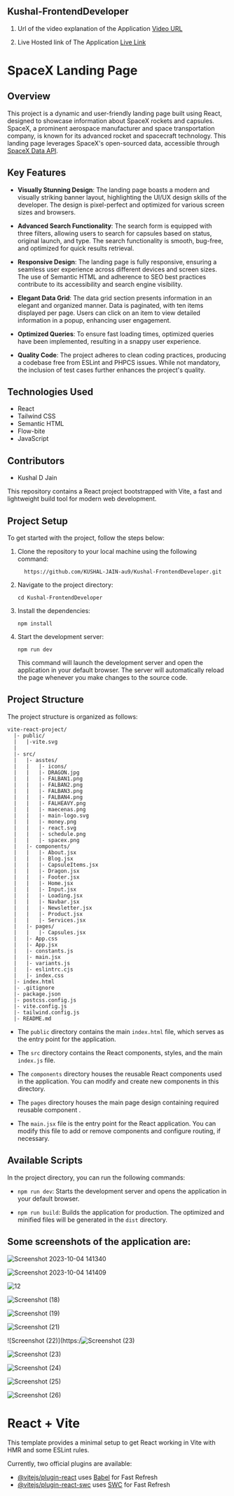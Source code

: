 ## Kushal-FrontendDeveloper
1. Url of the video explanation of the Application 
      [Video URL](https://www.loom.com/share/0efad9d103c849a68aaa7418259e763d?sid=5aebc695-3f56-4a4f-bd34-b43e6196dcb4)

2. Live Hosted link of The Application
      [Live Link](https://spacexlandingpage.netlify.app/)


# SpaceX Landing Page

## Overview

This project is a dynamic and user-friendly landing page built using React, designed to showcase information about SpaceX rockets and capsules. SpaceX, a prominent aerospace manufacturer and space transportation company, is known for its advanced rocket and spacecraft technology. This landing page leverages SpaceX's open-sourced data, accessible through [SpaceX Data API](https://docs.spacexdata.com/).

## Key Features

- **Visually Stunning Design**: The landing page boasts a modern and visually striking banner layout, highlighting the UI/UX design skills of the developer. The design is pixel-perfect and optimized for various screen sizes and browsers.

- **Advanced Search Functionality**: The search form is equipped with three filters, allowing users to search for capsules based on status, original launch, and type. The search functionality is smooth, bug-free, and optimized for quick results retrieval.

- **Responsive Design**: The landing page is fully responsive, ensuring a seamless user experience across different devices and screen sizes. The use of Semantic HTML and adherence to SEO best practices contribute to its accessibility and search engine visibility.

- **Elegant Data Grid**: The data grid section presents information in an elegant and organized manner. Data is paginated, with ten items displayed per page. Users can click on an item to view detailed information in a popup, enhancing user engagement.

- **Optimized Queries**: To ensure fast loading times, optimized queries have been implemented, resulting in a snappy user experience.

- **Quality Code**: The project adheres to clean coding practices, producing a codebase free from ESLint and PHPCS issues. While not mandatory, the inclusion of test cases further enhances the project's quality.



## Technologies Used

- React
- Tailwind CSS
- Semantic HTML
- Flow-bite 
- JavaScript

## Contributors

- Kushal D Jain


This repository contains a React project bootstrapped with Vite, a fast and lightweight build tool for modern web development.

## Project Setup

To get started with the project, follow the steps below:

1. Clone the repository to your local machine using the following command:
   ```
     https://github.com/KUSHAL-JAIN-au9/Kushal-FrontendDeveloper.git
   ```

2. Navigate to the project directory:
   ```
   cd Kushal-FrontendDeveloper
   ```

3. Install the dependencies:
   ```
   npm install
   ```

4. Start the development server:
   ```
   npm run dev
   ```

   This command will launch the development server and open the application in your default browser. The server will automatically reload the page whenever you make changes to the source code.

## Project Structure

The project structure is organized as follows:

```
vite-react-project/
  |- public/
  |   |-vite.svg
  |
  |- src/
  |   |- asstes/
  |   |   |- icons/
  |   |   |- DRAGON.jpg
  |   |   |- FALBAN1.png
  |   |   |- FALBAN2.png
  |   |   |- FALBAN3.png
  |   |   |- FALBAN4.png
  |   |   |- FALHEAVY.png
  |   |   |- maecenas.png
  |   |   |- main-logo.svg
  |   |   |- money.png
  |   |   |- react.svg
  |   |   |- schedule.png
  |   |   |- spacex.png
  |   |- components/
  |   |   |- About.jsx
  |   |   |- Blog.jsx
  |   |   |- CapsuleItems.jsx
  |   |   |- Dragon.jsx
  |   |   |- Footer.jsx
  |   |   |- Home.jsx
  |   |   |- Input.jsx
  |   |   |- Loading.jsx
  |   |   |- Navbar.jsx
  |   |   |- Newsletter.jsx
  |   |   |- Product.jsx
  |   |   |- Services.jsx
  |   |- pages/
  |   |   |- Capsules.jsx
  |   |- App.css
  |   |- App.jsx
  |   |- constants.js
  |   |- main.jsx
  |   |- variants.js
  |   |- eslintrc.cjs
  |   |- index.css
  |- index.html
  |- .gitignore
  |- package.json
  |- postcss.config.js
  |- vite.config.js
  |- tailwind.config.js
  |- README.md
```

- The `public` directory contains the main `index.html` file, which serves as the entry point for the application.

- The `src` directory contains the React components, styles, and the main `index.js` file.

- The `components` directory houses the reusable React components used in the application. You can modify and create new components in this directory.
- The `pages` directory houses the main page design containing required reusable component .

- The `main.jsx` file is the entry point for the React application. You can modify this file to add or remove components and configure routing, if necessary.

## Available Scripts

In the project directory, you can run the following commands:

- `npm run dev`: Starts the development server and opens the application in your default browser.

- `npm run build`: Builds the application for production. The optimized and minified files will be generated in the `dist` directory.




## Some  screenshots of the application are:

![Screenshot 2023-10-04 141340](https://github.com/KUSHAL-JAIN-au9/Kushal-FrontendDeveloper/assets/36365855/fa24abe5-8da1-4cf5-b39c-7b6666c01aaf)

![Screenshot 2023-10-04 141409](https://github.com/KUSHAL-JAIN-au9/Kushal-FrontendDeveloper/assets/36365855/e0287deb-e4f5-4ca9-a446-27131c299272)

![12](https://github.com/KUSHAL-JAIN-au9/Kushal-FrontendDeveloper/assets/36365855/7cde74cb-52ca-4607-9301-a002edd4a0be)

![Screenshot (18)](https://github.com/KUSHAL-JAIN-au9/Kushal-FrontendDeveloper/assets/36365855/b640cee8-2781-4ff7-a51b-54f85bdfba52)

![Screenshot (19)](https://github.com/KUSHAL-JAIN-au9/Kushal-FrontendDeveloper/assets/36365855/47234703-3903-40db-b645-3756981d5545)

![Screenshot (21)](https://github.com/KUSHAL-JAIN-au9/Kushal-FrontendDeveloper/assets/36365855/81fbaa7e-8a9a-40fa-9222-83d81319ba74)

![Screenshot (22)](https:/![Screenshot (23)](https://github.com/KUSHAL-JAIN-au9/Kushal-FrontendDeveloper/assets/36365855/297ff888-4b42-4755-98c5-2e471c122d1e)

![Screenshot (23)](https://github.com/KUSHAL-JAIN-au9/Kushal-FrontendDeveloper/assets/36365855/7f19f8ec-617a-4389-8bae-4cb24fd05b2b)

![Screenshot (24)](https://github.com/KUSHAL-JAIN-au9/Kushal-FrontendDeveloper/assets/36365855/0530bc8a-87c4-4670-9925-7c0a855a3526)

![Screenshot (25)](https://github.com/KUSHAL-JAIN-au9/Kushal-FrontendDeveloper/assets/36365855/4b2b037a-ed16-41d1-bb26-0fe947ffdbc1)

![Screenshot (26)](https://github.com/KUSHAL-JAIN-au9/Kushal-FrontendDeveloper/assets/36365855/829a90ce-f7ef-41a4-9319-219d1bcd00dd)




# React + Vite

This template provides a minimal setup to get React working in Vite with HMR and some ESLint rules.

Currently, two official plugins are available:

- [@vitejs/plugin-react](https://github.com/vitejs/vite-plugin-react/blob/main/packages/plugin-react/README.md) uses [Babel](https://babeljs.io/) for Fast Refresh
- [@vitejs/plugin-react-swc](https://github.com/vitejs/vite-plugin-react-swc) uses [SWC](https://swc.rs/) for Fast Refresh

